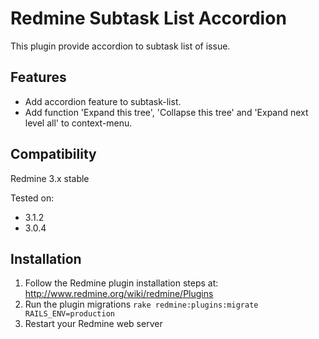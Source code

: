 # Redmine Subtask List Accordion

This plugin provide accordion to subtask list of issue.

## Features

* Add accordion feature to subtask-list.
* Add function 'Expand this tree', 'Collapse this tree' and 'Expand next level all' to context-menu.

## Compatibility

Redmine 3.x stable

Tested on:
* 3.1.2
* 3.0.4

## Installation

1. Follow the Redmine plugin installation steps at: http://www.redmine.org/wiki/redmine/Plugins
2. Run the plugin migrations `rake redmine:plugins:migrate RAILS_ENV=production`
3. Restart your Redmine web server
